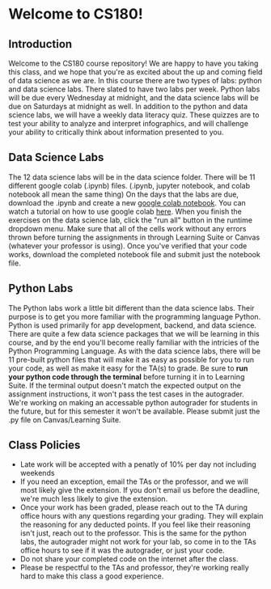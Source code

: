 # Welcome to CS180! 
## Introduction
Welcome to the CS180 course repository! We are happy to have you taking this class, and we hope that you're as excited about the up and coming field of data science as we are. In this course there are two types of labs: python and data science labs. There slated to have two labs per week. Python labs will be due every Wednesday at midnight, and the data science labs will be due on Saturdays at midnight as well. In addition to the python and data science labs, we will have a weekly data literacy quiz. These quizzes are to test your ability to analyze and interpret infographics, and will challenge your ability to critically think about information presented to you.

## Data Science Labs
The 12 data science labs will be in the data science folder. There will be 11 different google colab (.ipynb) files. (.ipynb, jupyter notebook, and colab notebook all mean the same thing) On the days that the labs are due, download the .ipynb and create a new [google colab notebook](https://colab.research.google.com/). You can watch a tutorial on how to use google colab [here](https://www.youtube.com/watch?v=WFvY3qgtMqM&ab_channel=MarkKeith). When you finish the exercises on the data science lab, click the "run all" button in the runtime dropdown menu. Make sure that all of the cells work without any errors thrown before turning the assignments in through Learning Suite or Canvas (whatever your professor is using). Once you've verified that your code works, download the completed notebook file and submit just the notebook file.

## Python Labs
The Python labs work a little bit different than the data science labs. Their purpose is to get you more familiar with the programming language Python. Python is used primarily for app development, backend, and data science. There are quite a few data science packages that we will be learning in this course, and by the end you'll become really familiar with the intricies of the Python Programming Language. As with the data science labs, there will be 11 pre-built python files that will make it as easy as possible for you to run your code, as well as make it easy for the TA(s) to grade. Be sure to **run your python code through the terminal** before turning it in to Learning Suite. If the terminal output doesn't match the expected output on the assignment instructions, it won't pass the test cases in the autograder. We're working on making an accessable python autograder for students in the future, but for this semester it won't be available. Please submit just the .py file on Canvas/Learning Suite. 

## Class Policies
- Late work will be accepted with a penatly of 10% per day not including weekends
- If you need an exception, email the TAs or the professor, and we will most likely give the extension. If you don't email us before the deadline, we're much less likely to give the extension.
- Once your work has been graded, please reach out to the TA during office hours with any questions regarding your grading. They will explain the reasoning for any deducted points. If you feel like their reasoning isn't just, reach out to the professor. This is the same for the python labs, the autograder might not work for your lab, so come in to the TAs office hours to see if it was the autograder, or just your code.
- Do not share your completed code on the internet after the class.
- Please be respectful to the TAs and professor, they're working really hard to make this class a good experience.